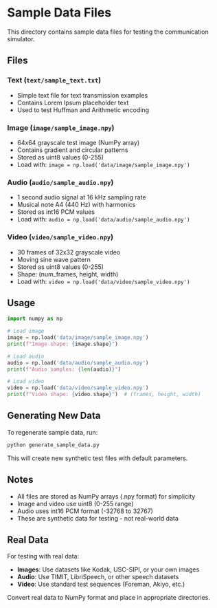 # Sample Data Files

This directory contains sample data files for testing the communication simulator.

## Files

### Text (`text/sample_text.txt`)
- Simple text file for text transmission examples
- Contains Lorem Ipsum placeholder text
- Used to test Huffman and Arithmetic encoding

### Image (`image/sample_image.npy`)
- 64x64 grayscale test image (NumPy array)
- Contains gradient and circular patterns
- Stored as uint8 values (0-255)
- Load with: `image = np.load('data/image/sample_image.npy')`

### Audio (`audio/sample_audio.npy`)
- 1 second audio signal at 16 kHz sampling rate
- Musical note A4 (440 Hz) with harmonics
- Stored as int16 PCM values
- Load with: `audio = np.load('data/audio/sample_audio.npy')`

### Video (`video/sample_video.npy`)
- 30 frames of 32x32 grayscale video
- Moving sine wave pattern
- Stored as uint8 values (0-255)
- Shape: (num_frames, height, width)
- Load with: `video = np.load('data/video/sample_video.npy')`

## Usage

```python
import numpy as np

# Load image
image = np.load('data/image/sample_image.npy')
print(f"Image shape: {image.shape}")

# Load audio
audio = np.load('data/audio/sample_audio.npy')
print(f"Audio samples: {len(audio)}")

# Load video
video = np.load('data/video/sample_video.npy')
print(f"Video shape: {video.shape}")  # (frames, height, width)
```

## Generating New Data

To regenerate sample data, run:

```bash
python generate_sample_data.py
```

This will create new synthetic test files with default parameters.

## Notes

- All files are stored as NumPy arrays (.npy format) for simplicity
- Image and video use uint8 (0-255 range)
- Audio uses int16 PCM format (-32768 to 32767)
- These are synthetic data for testing - not real-world data

## Real Data

For testing with real data:
- **Images**: Use datasets like Kodak, USC-SIPI, or your own images
- **Audio**: Use TIMIT, LibriSpeech, or other speech datasets
- **Video**: Use standard test sequences (Foreman, Akiyo, etc.)

Convert real data to NumPy format and place in appropriate directories.
